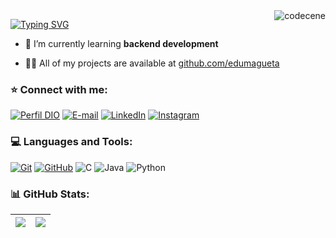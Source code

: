 <img align="right" width="" src="https://media.tenor.com/A-xepNszV9YAAAAj/ai-bot.gif" alt="codecene">

[![Typing SVG](https://readme-typing-svg.herokuapp.com?font=Josefin+Sans&weight=500&size=20&pause=600&color=AA42F7&width=435&lines=Welcome+to+my+GitHub!;Nice+to+meet+you%2C+my+name+is+Eduardo!;A+software+developer+student)](https://git.io/typing-svg)

- 🌱 I’m currently learning **backend development**

- 👨‍💻 All of my projects are available at [github.com/edumagueta](github.com/edumagueta)

<h3 align="left">⭐️ Connect with me:</h3>

[![Perfil DIO](https://img.shields.io/badge/-Perfil%20DIO-AA42F7?style=for-the-badge)](https://www.dio.me/users/edumagueta)
[![E-mail](https://img.shields.io/badge/-Email-000?style=for-the-badge&logo=gmail&logoColor=AA42F7)](mailto:edumagueta@gmail.com)
[![LinkedIn](https://img.shields.io/badge/-LinkedIn-000?style=for-the-badge&logo=linkedin&logoColor=AA42F7)](https://www.linkedin.com/in/eduardo-magueta/)
[![Instagram](https://img.shields.io/badge/-Instagram-000?style=for-the-badge&logo=instagram&logoColor=AA42F7)](https://www.instagram.com/edumagueta/)

<h3 align="left">💻 Languages and Tools:</h3>

[![Git](https://img.shields.io/badge/Git-000?style=for-the-badge&logo=git&logoColor=AA42F7)](https://git-scm.com/doc) 
[![GitHub](https://img.shields.io/badge/GitHub-000?style=for-the-badge&logo=github&logoColor=AA42F7)](https://docs.github.com/) 
![C](https://img.shields.io/badge/C-000?style=for-the-badge&logo=c&logoColor=AA42F7)
![Java](https://img.shields.io/badge/java-000?style=for-the-badge&logo=openjdk&logoColor=AA42F7)
![Python](https://img.shields.io/badge/python-000?style=for-the-badge&logo=python&logoColor=AA42F7)


<h3 align="left">📊 GitHub Stats:</h3>

| ![](https://github-readme-streak-stats.herokuapp.com/?user=edumagueta&theme=shadow-purple&background=000&hide_border=false&border=AA42F7) | ![](https://github-readme-stats.vercel.app/api?username=edumagueta&theme=transparent&bg_color=000&border_color=AA42F7&show_icons=true&icon_color=AA42F7&title_color=AA42F7&text_color=FFF) |
| :-: | :-: |
